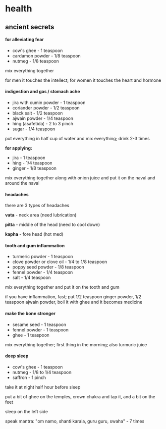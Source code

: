 # health

## ancient secrets

#### for alleviating fear

* cow's ghee - 1 teaspoon
* cardamon powder - 1/8 teaspoon
* nutmeg - 1/8 teaspoon

mix everything together

for men it touches the intellect; for women it touches the heart and hormone

#### indigestion and gas / stomach ache

* jira with cumin powder - 1 teaspoon
* coriander powder - 1/2 teaspoon
* black salt - 1/2 teaspoon
* ajwain powder - 1/4 teaspoon
* hing (asafetida) - 2 to 3 pinch
* sugar - 1/4 teaspoon

put everything in half cup of water and mix everything; drink 2-3 times

**for applying:**

* jira - 1 teaspoon
* hing - 1/4 teaspoon
* ginger - 1/8 teaspoon

mix everything together along with onion juice and put it on the naval and around the naval

#### headaches

there are 3 types of headaches

**vata** - neck area (need lubrication)

**pitta** - middle of the head (need to cool down)

**kapha** - fore head (hot med)

#### tooth and gum inflammation

* turmeric powder - 1 teaspoon
* clove powder or clove oil - 1/4 to 1/8 teaspoon
* poppy seed powder - 1/8 teaspoon
* fennel powder - 1/4 teaspoon
* salt - 1/4 teaspoon

mix everything together and put it on the tooth and gum

if you have inflammation, fast; put 1/2 teaspoon ginger powder, 1/2 teaspoon ajwain powder, boil it with ghee and it becomes medicine

#### make the bone stronger

* sesame seed - 1 teaspoon
* fennel powder - 1 teaspoon
* ghee - 1 teaspoon

mix everything together; first thing in the morning; also turmuric juice

#### deep sleep

* cow's ghee - 1 teaspoon
* nutmeg - 1/8 to 1/4 teaspoon
* saffron - 1 pinch

take it at night half hour before sleep

put a bit of ghee on the temples, crown chakra and tap it, and a bit on the feet

sleep on the left side

speak mantra: "om namo, shanti karaia, guru guru, swaha" - 7 times
